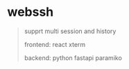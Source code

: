 # webssh  
> supprt multi session and history
>
> frontend: react xterm  
>
> backend:  python fastapi paramiko
 




